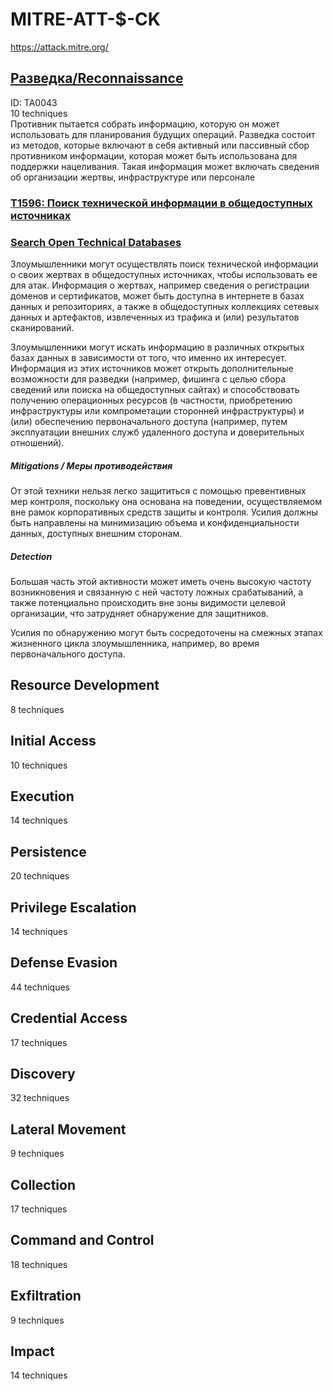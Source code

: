 # MITRE-ATT-$-CK 
<https://attack.mitre.org/>
## [Разведка/Reconnaissance](https://attack.mitre.org/tactics/TA0043/)
ID: TA0043  
10 techniques  
Противник пытается собрать информацию, которую он может использовать для планирования будущих операций. Разведка состоит из методов, которые включают в себя активный или пассивный сбор противником информации, которая может быть использована для поддержки нацеливания. Такая информация может включать сведения об организации жертвы, инфраструктуре или персонале

### [T1596: Поиск технической информации в общедоступных источниках](https://mitre.ptsecurity.com/ru-RU/T1596?product=siem) 
### [Search Open Technical Databases](https://mitre.ptsecurity.com/ru-RU/T1596?product=siem)  
Злоумышленники могут осуществлять поиск технической информации о своих жертвах в общедоступных источниках, чтобы использовать ее для атак. Информация о жертвах, например сведения о регистрации доменов и сертификатов, может быть доступна в интернете в базах данных и репозиториях, а также в общедоступных коллекциях сетевых данных и артефактов, извлеченных из трафика и (или) результатов сканирований.  

Злоумышленники могут искать информацию в различных открытых базах данных в зависимости от того, что именно их интересует. Информация из этих источников может открыть дополнительные возможности для разведки (например, фишинга с целью сбора сведений или поиска на общедоступных сайтах) и способствовать получению операционных ресурсов (в частности, приобретению инфраструктуры или компрометации сторонней инфраструктуры) и (или) обеспечению первоначального доступа (например, путем эксплуатации внешних служб удаленного доступа и доверительных отношений).

##### Mitigations / Меры противодействия
От этой техники нельзя легко защититься с помощью превентивных мер контроля, поскольку она основана на поведении, осуществляемом вне рамок корпоративных средств защиты и контроля. Усилия должны быть направлены на минимизацию объема и конфиденциальности данных, доступных внешним сторонам.

##### Detection
Большая часть этой активности может иметь очень высокую частоту возникновения и связанную с ней частоту ложных срабатываний, а также потенциально происходить вне зоны видимости целевой организации, что затрудняет обнаружение для защитников.  

Усилия по обнаружению могут быть сосредоточены на смежных этапах жизненного цикла злоумышленника, например, во время первоначального доступа.

## Resource Development	
8 techniques

## Initial Access	
10 techniques

## Execution
14 techniques

## Persistence
20 techniques

## Privilege Escalation
14 techniques

## Defense Evasion
44 techniques

## Credential Access
17 techniques

## Discovery
32 techniques

## Lateral Movement
9 techniques

## Collection
17 techniques

## Command and Control
18 techniques

## Exfiltration
9 techniques

## Impact
14 techniques

